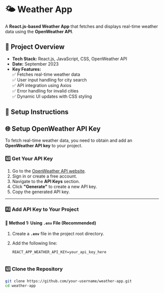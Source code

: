 # 🌤️ Weather App  

A **React.js-based Weather App** that fetches and displays real-time weather data using the **OpenWeather API**.  

## 📌 Project Overview  
- **Tech Stack:** React.js, JavaScript, CSS, OpenWeather API  
- **Date:** September 2023  
- **Key Features:**  
  ✅ Fetches real-time weather data  
  ✅ User input handling for city search  
  ✅ API integration using Axios  
  ✅ Error handling for invalid cities  
  ✅ Dynamic UI updates with CSS styling  

## 📂 Setup Instructions 
## 🌐 Setup OpenWeather API Key  

To fetch real-time weather data, you need to obtain and add an **OpenWeather API key** to your project.  

### **1️⃣ Get Your API Key**  
1. Go to the [OpenWeather API website](https://home.openweathermap.org/api_keys).  
2. Sign in or create a free account.  
3. Navigate to the **API Keys** section.  
4. Click **"Generate"** to create a new API key.  
5. Copy the generated API key.  

---

### **2️⃣ Add API Key to Your Project**  

#### 🔹 Method 1: Using `.env` File (Recommended)  
1. Create a **`.env`** file in the project root directory.  
2. Add the following line:  

   ```env
   REACT_APP_WEATHER_API_KEY=your_api_key_here


### 1️⃣ Clone the Repository  
```sh
git clone https://github.com/your-username/weather-app.git
cd weather-app
